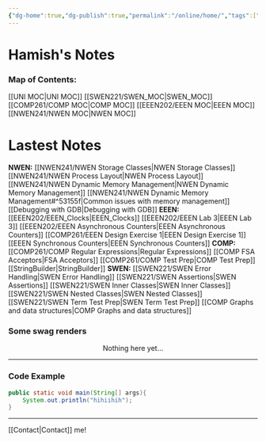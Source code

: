 ```yaml
---
{"dg-home":true,"dg-publish":true,"permalink":"/online/home/","tags":["gardenEntry"],"dgPassFrontmatter":true}
---
```



# Hamish's Notes

### **Map of Contents:**
[[UNI MOC\|UNI MOC]]
	[[SWEN221/SWEN_MOC\|SWEN_MOC]]
	[[COMP261/COMP MOC\|COMP MOC]]
	[[EEEN202/EEEN MOC\|EEEN MOC]]
	[[NWEN241/NWEN MOC\|NWEN MOC]]


# Lastest Notes
**NWEN:**
	[[NWEN241/NWEN Storage Classes\|NWEN Storage Classes]]
	[[NWEN241/NWEN Process Layout\|NWEN Process Layout]]
	[[NWEN241/NWEN Dynamic Memory Management\|NWEN Dynamic Memory Management]]
	[[NWEN241/NWEN Dynamic Memory Management#^53155f\|Common issues with memory management]]
	[[Debugging with GDB\|Debugging with GDB]]
**EEEN:**
	[[EEEN202/EEEN_Clocks\|EEEN_Clocks]]
	[[EEEN202/EEEN Lab 3\|EEEN Lab 3]]
	[[EEEN202/EEEN Asynchronous Counters\|EEEN Asynchronous Counters]]
	[[COMP261/EEEN Design Exercise 1\|EEEN Design Exercise 1]]
	[[EEEN Synchronous Counters\|EEEN Synchronous Counters]]
**COMP:**
	[[COMP261/COMP Regular Expressions\|Regular Expressions]]
	[[COMP FSA Acceptors\|FSA Acceptors]]
	[[COMP261/COMP Test Prep\|COMP Test Prep]]
	[[StringBuilder\|StringBuilder]]
**SWEN:**
	[[SWEN221/SWEN Error Handling\|SWEN Error Handling]]
	[[SWEN221/SWEN Assertions\|SWEN Assertions]]
	[[SWEN221/SWEN Inner Classes\|SWEN Inner Classes]]
	[[SWEN221/SWEN Nested Classes\|SWEN Nested Classes]]
	[[SWEN221/SWEN Term Test Prep\|SWEN Term Test Prep]]
	[[COMP Graphs and data structures\|COMP Graphs and data structures]]




### Some swag renders


<p align="center">
Nothing here yet...
</p>


***




### Code Example
```java
public static void main(String[] args){
	System.out.println("hihiihih");
}
```



***

[[Contact\|Contact]] me!

